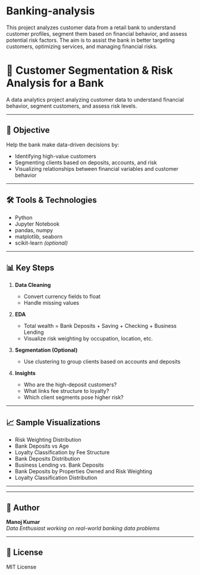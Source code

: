 # Banking-analysis
This project analyzes customer data from a retail bank to understand customer profiles, segment them based on financial behavior, and assess potential risk factors. The aim is to assist the bank in better targeting customers, optimizing services, and managing financial risks.
# 🏦 Customer Segmentation & Risk Analysis for a Bank

A data analytics project analyzing customer data to understand financial behavior, segment customers, and assess risk levels.

---

## 🎯 Objective

Help the bank make data-driven decisions by:
- Identifying high-value customers
- Segmenting clients based on deposits, accounts, and risk
- Visualizing relationships between financial variables and customer behavior

---

## 🛠️ Tools & Technologies

- Python
- Jupyter Notebook
- pandas, numpy
- matplotlib, seaborn
- scikit-learn *(optional)*

---

## 📊 Key Steps

1. **Data Cleaning**
   - Convert currency fields to float
   - Handle missing values

2. **EDA**
   - Total wealth = Bank Deposits + Saving + Checking + Business Lending
   - Visualize risk weighting by occupation, location, etc.

3. **Segmentation (Optional)**
   - Use clustering to group clients based on accounts and deposits

4. **Insights**
   - Who are the high-deposit customers?
   - What links fee structure to loyalty?
   - Which client segments pose higher risk?

---

## 📈 Sample Visualizations

- Risk Weighting Distribution 
- Bank Deposits vs Age 
- Loyalty Classification by Fee Structure 
- Bank Deposits Distribution
- Business Lending vs. Bank Deposits
- Bank Deposits by Properties Owned and Risk Weighting
- Loyalty Classification Distribution

---


---

## 📌 Author

**Manoj Kumar**  
_Data Enthusiast working on real-world banking data problems_  

---

## 📃 License

MIT License

